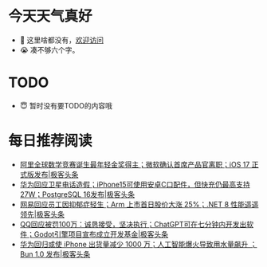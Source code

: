 # 今天天气真好
- 👋 这里啥都没有，[欢迎访问](https://zhangfeng-ola.github.io/)
- 😭 凑不够六个字。
<!---
- 👀 I’m interested in ...
- 🌱 I’m currently learning ...
- 💞️ I’m looking to collaborate on ...
- 📫 How to reach me ...
- 😇 I'm doing something ...

--->

# TODO 
- 😇 暂时没有要TODO的内容哦

<!---
zhangfeng-ola/zhangfeng-ola is a ✨ special ✨ repository because its `README.md` (this file) appears on your GitHub profile.
You can click the Preview link to take a look at your changes.
--->

# 每日推荐阅读
<!-- BLOG-POST-LIST:START -->
- [阿里全球数学竞赛诞生最年轻金奖得主；微软确认首席产品官离职；iOS 17 正式版发布|极客头条](https://blog.csdn.net/weixin_39786569/article/details/133014003)
- [华为回应卫星电话造假；iPhone15可使用安卓C口配件，但快充仍最高支持27W；PostgreSQL 16发布|极客头条](https://blog.csdn.net/weixin_39786569/article/details/132977209)
- [网易回应员工因抑郁症轻生；Arm 上市首日股价大涨 25%；.NET 8 性能遥遥领先|极客头条](https://blog.csdn.net/weixin_39786569/article/details/132895150)
- [QQ回应被罚100万：诚恳接受，坚决执行；ChatGPT可在七分钟内开发出软件；Godot引擎项目宣布成立开发基金|极客头条](https://blog.csdn.net/weixin_39786569/article/details/132869361)
- [华为回归或使 iPhone 出货量减少 1000 万；人工智能爆火导致用水量飙升 ；Bun 1.0 发布|极客头条](https://blog.csdn.net/weixin_39786569/article/details/132824055)
<!-- BLOG-POST-LIST:END -->
